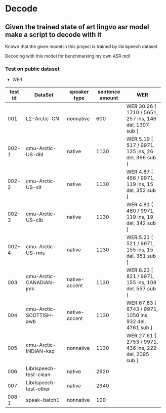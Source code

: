 # Decode

## Given the trained state of art lingvo asr model make a script to decode with it
Known that the given model in this project is trained by librispeech dataset. 

Decoding with this model for benchmarking my own ASR mdl

### Test on public dataset

* WER

| test id | DataSet | speaker type | sentence amount | WER |  
| --- | --- | --- | --- | --- |
| 001 | L2-Arctic-CN | nonnative | 600 | WER 30.26 [ 1710 / 5651, 257 ins, 146 del, 1307 sub ] |
| 002-1 | cmu-Arctic-US-dbl | native | 1130 | WER 5.19 [ 517 / 9971, 125 ins, 26 del, 366 sub ] |
| 002-2 | cmu-Arctic-US-slt | native | 1130 | WER 4.87 [ 486 / 9971, 119 ins, 15 del, 352 sub ] |
| 002-3 | cmu-Arctic-US-clb | native | 1130 | WER 4.81 [ 480 / 9971, 119 ins, 19 del, 342 sub ] |
| 002-4 | cmu-Arctic-US-rms | native | 1130 | WER 5.23 [ 521 / 9971, 155 ins, 15 del, 351 sub ] |
| 003 | cmu-Arctic-CANADIAN-jmk | native-accent | 1130 | WER 8.23 [ 821 / 9971, 155 ins, 109 del, 557 sub ] |
| 004 | cmu-Arctic-SCOTTISH-awb | native-accent | 1130 | WER 67.63 [ 6743 / 9971, 1050 ins, 932 del, 4761 sub ] |
| 005 | cmu-Arctic-INDIAN-ksp | nonnative | 1130 | WER 27.61 [ 2753 / 9971, 436 ins, 222 del, 2095 sub ] |
| 006 | Librispeech-test-clean | native | 2620 |  |
| 007 | Librispeech-test-other | native | 2940 |  |
| 008-1 | speak-batch1 | nonnative | 100 | |

